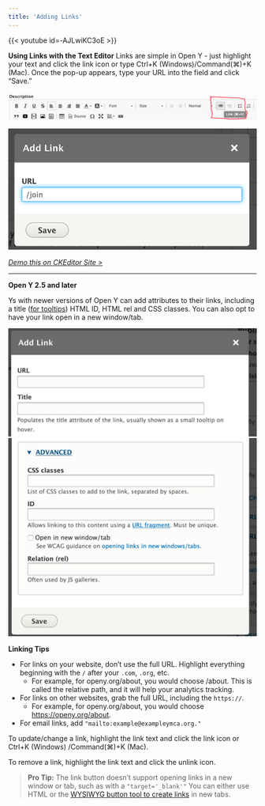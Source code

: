 ```yaml
---
title: 'Adding Links'
---
```


{{< youtube id=-AJLwiKC3oE >}}

**Using Links with the Text Editor**
Links are simple in Open Y - just highlight your text and click the link icon or type Ctrl+K (Windows)/Command(⌘)+K (Mac). Once the pop-up appears, type your URL into the field and click “Save.”

![blog-description_text-editor-links|690x78](/img/23616117608ee734ee7496acf8f0ee1c958995f6.png)

![blog-description__text-editor-link-popup|690x335, 50%](/img/a9e9f2c859caedce4a81dfccbf091dff33936e43.png)

*[Demo this on CKEditor Site >](https://ckeditor.com/ckeditor-4/demo/)*

<hr />

**Open Y 2.5 and later**

Ys with newer versions of Open Y can add attributes to their links, including a title ([for tooltips](https://en.wikipedia.org/wiki/Tooltip)) HTML ID, HTML rel and CSS classes. You can also opt to have your link open in a new window/tab.

![landing-page_text-editor-link-and-title-popup|690x300, 50%](/img/780e5a6d9c2b4f7a0bff8606f40807800d9f28fe.png) ![landing-page_text-editor-link-attributes-popup|628x500, 50%](/img/6bbc2313b7b75f269c895aba35df2b9595304375.png)

**Linking Tips**
* For links on your website, don’t use the full URL. Highlight everything beginning with the `/` after your `.com`, `.org`, etc.
  * For example, for openy.org/about, you would choose /about. This is called the relative path, and it will help your analytics tracking.
* For links on other websites, grab the full URL, including the `https://`.
  * For example, for openy.org/about, you would choose https://openy.org/about.
* For email links, add `"mailto:example@exampleymca.org."`

To update/change a link, highlight the link text and click the link icon or Ctrl+K (Windows) /Command(⌘)+K (Mac).

To remove a link, highlight the link text and click the unlink icon.

>**Pro Tip:** The link button doesn’t support opening links in a new window or tab, such as with a `"target='_blank'"` You can either use HTML or the [WYSIWYG button tool to create links](https://community.openymca.org/t/building-buttons-in-the-text-editor/646) in new tabs.
